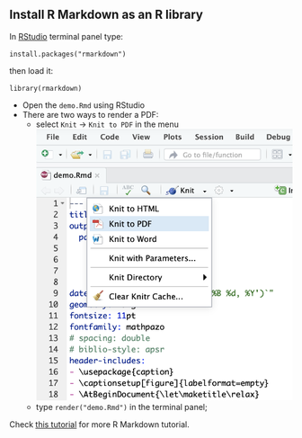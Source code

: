 ## Install R Markdown as an R library
In [RStudio](https://www.rstudio.com) terminal panel type:

    install.packages("rmarkdown")

then load it:

    library(rmarkdown)

* Open the `demo.Rmd` using RStudio
* There are two ways to render a PDF:
  * select `Knit` -> `Knit to PDF` in the menu
  ![altext](rmd_fig.png)
  * type `render("demo.Rmd")` in the terminal panel;

Check [this tutorial](https://rmarkdown.rstudio.com/lesson-1.html) for more R Markdown tutorial.
